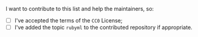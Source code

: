 I want to contribute to this list and help the maintainers, so:

- [ ] I've accepted the terms of the `CC0` License;
- [ ] I've added the topic `rubyml` to the contributed repository if appropriate.
